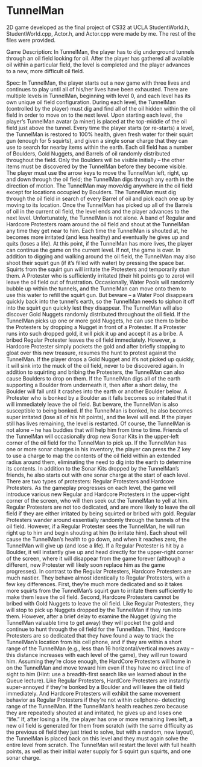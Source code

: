 # TunnelMan
2D game developed as the final project of CS32 at UCLA
StudentWorld.h, StudentWorld.cpp, Actor.h, and Actor.cpp were made by me. The rest of the files were provided.

Game Description:
In TunnelMan, the player has to dig underground tunnels through an oil field looking
for oil. After the player has gathered all available oil within a particular field, the level
is completed and the player advances to a new, more difficult oil field.

Spec:
In TunnelMan, the player starts out a new game with three lives and continues to play
until all of his/her lives have been exhausted. There are multiple levels in TunnelMan,
beginning with level 0, and each level has its own unique oil field configuration. During
each level, the TunnelMan (controlled by the player) must dig and find all of the oil
hidden within the oil field in order to move on to the next level.
Upon starting each level, the player’s TunnelMan avatar (a miner) is placed at the top-middle
of the oil field just above the tunnel. Every time the player starts (or re-starts) a level, the
TunnelMan is restored to 100% health, given fresh water for their squirt gun (enough for 5
squirts), and given a single sonar charge that they can use to search for nearby items within
the earth. Each oil field has a number of Boulders, Gold Nuggets, and Barrels of oil
randomly distributed throughout the field. Only the Boulders will be visible initially – the
other items must be discovered by the TunnelMan before they become visible. The player
must use the arrow keys to move the TunnelMan left, right, up and down through the oil
field; the TunnelMan digs through any earth in the direction of motion. The TunnelMan may
move/dig anywhere in the oil field except for locations occupied by
Boulders.
The TunnelMan must dig through the oil field in search of every Barrel of oil and pick
each one up by moving to its location. Once the TunnelMan has picked up all of the
Barrels of oil in the current oil field, the level ends and the player advances to the next
level.
Unfortunately, the TunnelMan is not alone. A band of Regular and Hardcore Protesters
roam around the oil field and shout at the TunnelMan any time they get near to him.
Each time the TunnelMan is shouted at, he becomes more irritated (and less healthy)
and eventually he gives up and quits (loses a life). At this point, if the TunnelMan has
more lives, the player can continue the game on the current level. If not, the game is
over.
In addition to digging and walking around the oil field, the TunnelMan may also shoot
their squirt gun (if it’s filled with water) by pressing the space bar. Squirts from the squirt
gun will irritate the Protesters and temporarily stun them. A Protester who is sufficiently
irritated (their hit points go to zero) will leave the oil field out of frustration.
Occasionally, Water Pools will randomly bubble up within the tunnels, and the
TunnelMan can move onto them to use this water to refill the squirt gun. But beware – a
Water Pool disappears quickly back into the tunnel’s earth, so the TunnelMan needs to
siphon it off into the squirt gun quickly lest they disappear.
The TunnelMan will also discover Gold Nuggets randomly distributed throughout the oil
field. If the TunnelMan picks up one or more gold Nuggets, he can use them to bribe the
Protesters by dropping a Nugget in front of a Protester. If a Protester runs into such
dropped gold, it will pick it up and accept it as a bribe. A bribed Regular Protester leaves
the oil field immediately. However, a Hardcore Protester simply pockets the gold and
after briefly stopping to gloat over this new treasure, resumes the hunt to protest against
the TunnelMan. If the player drops a Gold Nugget and it’s not picked up quickly, it will
sink into the muck of the oil field, never to be discovered again.
In addition to squirting and bribing the Protesters, the TunnelMan can also cause
Boulders to drop on them. If the TunnelMan digs all of the earth supporting a Boulder
from underneath it, then after a short delay, the Boulder will fall until it crashes into the
earth or another Boulder below. A Protester who is bonked by a Boulder as it falls
becomes so irritated that it will immediately leave the oil field. But beware, the
TunnelMan is also susceptible to being bonked. If the TunnelMan is bonked, he also
becomes super irritated (lose all of his hit points), and the level will end. If the player still
has lives remaining, the level is restarted.
Of course, the TunnelMan is not alone – he has buddies that will help him from time to
time. Friends of the TunnelMan will occasionally drop new Sonar Kits in the upper-left
corner of the oil field for the TunnelMan to pick up. If the TunnelMan has one or more
sonar charges in his inventory, the player can press the Z key to use a charge to map the
contents of the oil field within an extended radius around them, eliminating the need to
dig into the earth to determine its contents. In addition to the Sonar Kits dropped by the
TunnelMan’s friends, he also starts out with one sonar charge at the start of each level.
There are two types of protesters: Regular Protesters and Hardcore Protesters. As the
gameplay progresses on each level, the game will introduce various new Regular and
Hardcore Protesters in the upper-right corner of the screen, who will then seek out the
TunnelMan to yell at him.
Regular Protesters are not too dedicated, and are more likely to leave the oil field if they
are either irritated by being squirted or bribed with gold. Regular Protesters wander
around essentially randomly through the tunnels of the oil field. However, if a Regular
Protester sees the TunnelMan, he will run right up to him and begin shouting at him (to
irritate him). Each shout will cause the TunnelMan’s health to go down, and when it
reaches zero, the TunnelMan will give up (and lose a life). If a Regular Protester is hit
by a Boulder, it will instantly give up and head directly for the upper-right corner of the
screen, where it will disappear from the game forever (although a different, new
Protester will likely soon replace him as the game progresses).
In contrast to the Regular Protesters, Hardcore Protesters are much nastier. They behave
almost identically to Regular Protesters, with a few key differences. First, they’re much more
dedicated and so it takes more squirts from the TunnelMan’s squirt gun to irritate them
sufficiently to make them leave the oil field. Second, Hardcore Protesters cannot be bribed
with Gold Nuggets to leave the oil field. Like Regular Protesters, they will stop to pick up
Nuggets dropped by the TunnelMan if they run into them. However, after a brief delay to
examine the Nugget (giving the TunnelMan valuable time to get away) they will pocket the
gold and continue to hunt through the oil field for the TunnelMan. Third, Hardcore
Protesters are so dedicated that they have found a way to track the TunnelMan’s location
from his cell phone, and if they are within a short range of the TunnelMan (e.g., less than
16 horizontal/vertical moves away – this distance increases with each level of the game),
they will run toward him. Assuming they’re close enough, the HardCore Protesters will
home in on the TunnelMan and move toward him even if they have no direct line of sight
to him (Hint: use a breadth-first search like we learned about in the Queue lecture). Like
Regular Protesters, HardCore Protesters are instantly super-annoyed if they’re bonked
by a Boulder and will leave the oil field immediately. And Hardcore Protesters will
exhibit the same movement behavior as Regular Protesters if they're not within cellphone-
detecting range of the TunnelMan.
If the TunnelMan’s health reaches zero because they are repeatedly shouted at and
irritated, he gives up and loses one “life.” If, after losing a life, the player has one or
more remaining lives left, a new oil field is generated for them from scratch (with the
same difficulty as the previous oil field they just tried to solve, but with a random, new
layout), the TunnelMan is placed back on this level and they must again solve the entire
level from scratch. The TunnelMan will restart the level with full health points, as well as
their initial water supply for 5 squirt gun squirts, and one sonar charge.
